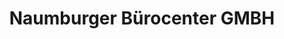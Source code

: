 ---
title: "Naumburger Bürocenter GMBH"
url: /naumburg-saale/naumburger-buerocenter-gmbh/
shop: Schreibwaren
---